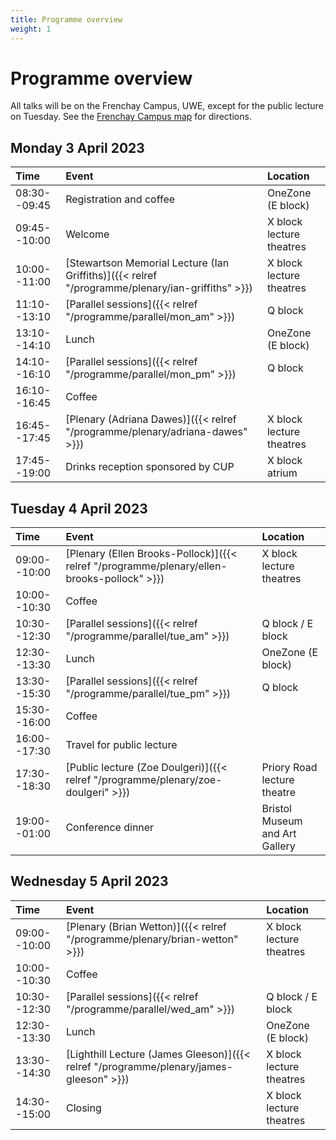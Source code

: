 ```yaml
---
title: Programme overview
weight: 1
---
```


# Programme overview

All talks will be on the Frenchay Campus, UWE, except for the public lecture on Tuesday. See the [Frenchay Campus map](https://www.uwe.ac.uk/-/media/uwe/documents/life/frenchay-campus-map.pdf) for directions.

## Monday 3 April 2023

| Time | Event | Location |
|:-----|:------|:---------|
| 08:30--09:45 | Registration and coffee | OneZone (E block) |
| 09:45--10:00 | Welcome | X block lecture theatres |
| 10:00--11:00 | [Stewartson Memorial Lecture (Ian Griffiths)]({{< relref "/programme/plenary/ian-griffiths" >}}) | X block lecture theatres |
| 11:10--13:10 | [Parallel sessions]({{< relref "/programme/parallel/mon_am" >}}) | Q block |
| 13:10--14:10 | Lunch | OneZone (E block) |
| 14:10--16:10 | [Parallel sessions]({{< relref "/programme/parallel/mon_pm" >}}) | Q block |
| 16:10--16:45 | Coffee |  |
| 16:45--17:45 | [Plenary (Adriana Dawes)]({{< relref "/programme/plenary/adriana-dawes" >}}) | X block lecture theatres |
| 17:45--19:00 | Drinks reception sponsored by CUP | X block atrium |

## Tuesday 4 April 2023

| Time | Event | Location |
|:-----|:------|:---------|
| 09:00--10:00 | [Plenary (Ellen Brooks-Pollock)]({{< relref "/programme/plenary/ellen-brooks-pollock" >}}) | X block lecture theatres |
| 10:00--10:30 | Coffee |  |
| 10:30--12:30 | [Parallel sessions]({{< relref "/programme/parallel/tue_am" >}}) | Q block / E block |
| 12:30--13:30 | Lunch | OneZone (E block) |
| 13:30--15:30 | [Parallel sessions]({{< relref "/programme/parallel/tue_pm" >}}) | Q block |
| 15:30--16:00 | Coffee |  |
| 16:00--17:30 | Travel for public lecture |  |
| 17:30--18:30 | [Public lecture (Zoe Doulgeri)]({{< relref "/programme/plenary/zoe-doulgeri" >}}) | Priory Road lecture theatre |
| 19:00--01:00 | Conference dinner | Bristol Museum and Art Gallery |

## Wednesday 5 April 2023

| Time | Event | Location |
|:-----|:------|:---------|
| 09:00--10:00 | [Plenary (Brian Wetton)]({{< relref "/programme/plenary/brian-wetton" >}}) | X block lecture theatres |
| 10:00--10:30 | Coffee |  |
| 10:30--12:30 | [Parallel sessions]({{< relref "/programme/parallel/wed_am" >}}) | Q block / E block |
| 12:30--13:30 | Lunch | OneZone (E block) |
| 13:30--14:30 | [Lighthill Lecture (James Gleeson)]({{< relref "/programme/plenary/james-gleeson" >}}) | X block lecture theatres |
| 14:30--15:00 | Closing | X block lecture theatres |
